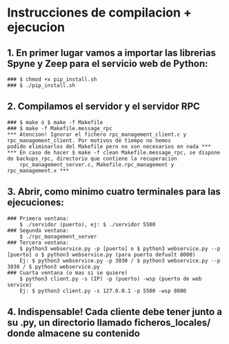 # Instrucciones de compilacion + ejecucion

## 1. En primer lugar vamos a importar las librerias Spyne y Zeep para el servicio web de Python:
    ### $ chmod +x pip_install.sh
    ### $ ./pip_install.sh

## 2. Compilamos el servidor y el servidor RPC
    ### $ make ó $ make -f Makefile
    ### $ make -f Makefile.message_rpc
    *** Atencion! Ignorar el fichero rpc_management_client.c y rpc_management_client. Por motivos de tiempo no hemos
    podido eliminarlos del Makefile pero no son necesarios en nada ***
    *** En caso de hacer $ make -f clean Makefile.message_rpc, se dispone de backups_rpc, directorio que contiene la recuperacion
        rpc_management_server.c, Makefile.rpc_management y rpc_management.x ***

## 3. Abrir, como minimo cuatro terminales para las ejecuciones:
    ### Primera ventana:
        $ ./servidor (puerto), ej: $ ./servidor 5500
    ### Segunda ventana:
        $ ./rpc_management_server
    ### Tercera ventana:
        $ python3 webservice.py -p [puerto] o $ python3 webservice.py --p [puerto] o $ python3 webservice.py (para puerto defualt 8000)
        Ej: $ python3 webservice.py -p 3030 / $ python3 webservice.py --p 3030 / $ python3 webservice.py
    ### Cuarta ventana (o mas si se quiere)
        $ python3 client.py -s (IP) -p (puerto) -wsp (puerto de web service)
        Ej: $ python3 client.py -s 127.0.0.1 -p 5500 -wsp 8080

## 4. Indispensable! Cada cliente debe tener junto a su .py, un directorio llamado ficheros_locales/ donde almacene su contenido